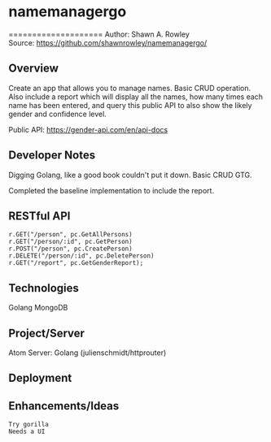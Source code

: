 # namemanagergo

====================
Author: Shawn A. Rowley  
Source: <https://github.com/shawnrowley/namemanagergo/>  


Overview
-----------

Create an app that allows you to manage names. Basic CRUD operation. Also include a report which will display all the names, how many times each name has been entered, and query this public API to also show the likely gender and confidence level.

Public API: https://gender-api.com/en/api-docs


Developer Notes
-----------

Digging Golang, like a good book couldn't put it down. Basic CRUD GTG.

Completed the baseline implementation to include the report.


RESTful API
-----------

    r.GET("/person", pc.GetAllPersons)
    r.GET("/person/:id", pc.GetPerson)
    r.POST("/person", pc.CreatePerson)
    r.DELETE("/person/:id", pc.DeletePerson)
    r.GET("/report", pc.GetGenderReport);

Technologies
-----------

Golang
MongoDB


Project/Server
-----------

Atom
Server: Golang (julienschmidt/httprouter)


Deployment
-----------

	
Enhancements/Ideas
-----------	

	Try gorilla 
	Needs a UI



